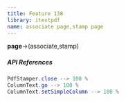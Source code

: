 ```yaml
---
title: Feature 138
library: itextpdf
name: associate page,stamp page
---
```


**page**->(associate,stamp) 

##### API References

```java
PdfStamper.close --> 100 %
ColumnText.go --> 100 %
ColumnText.setSimpleColumn --> 100 %
```
